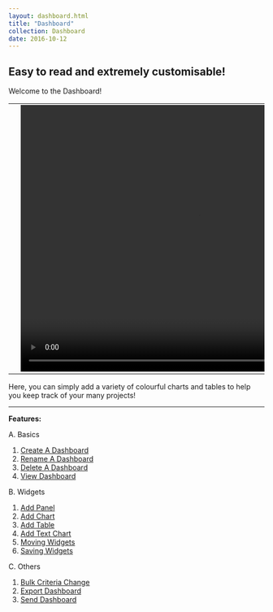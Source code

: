 ```yaml
---
layout: dashboard.html
title: "Dashboard"
collection: Dashboard
date: 2016-10-12
---
```

**Easy to read and extremely customisable!**
---
Welcome to the Dashboard!

<table>
<tr>
<td width="50px"></td>
<td width="700px">
<video width="700" height="525" controls>
	<source src="/assets/video/Dashboard/Dashboard.mp4" type="video/mp4">
	Your browser does not support the video tag.
</video>
</td>
<td width="50px"></td>
</tr>
</table>

Here, you can simply add a variety of colourful charts and tables to help you keep track of your many projects!

---
**Features:**

A. Basics
  1. [Create A Dashboard](/dashboard/a_createDashboard/createDashboard)
  2. [Rename A Dashboard](/dashboard/b_Rename_Dashboard/Rename_Dashboard)
  3. [Delete A Dashboard](/dashboard/c_deleting_dashboard/deleting_dashboard)
  4. [View Dashboard](/dashboard/c_viewDashboard/viewDashboard)

B. Widgets

  1. [Add Panel](/dashboard/d_Creating_Panel/Creating_Panel)
  2. [Add Chart](/dashboard/e_Creating_A_Chart/Creating_A_Chart)
  3. [Add Table](/dashboard/f_add_table/add_table)
  4. [Add Text Chart](/dashboard/g_add_text_chart/add_text_chart)
  5. [Moving Widgets](/dashboard/h_Moving_Widgets/Moving_Widgets)
  6. [Saving Widgets](/dashboard/i_saving_widget_position/saving_widget_position)

C. Others
  1. [Bulk Criteria Change](/dashboard/j_bulk_criteria_change/bulk_criteria_change)
  2. [Export Dashboard](/dashboard/k_Export_Dashboard/Export_Dashboard)
  3. [Send Dashboard](/dashboard/l_send_dashboard/send_dashboard)
